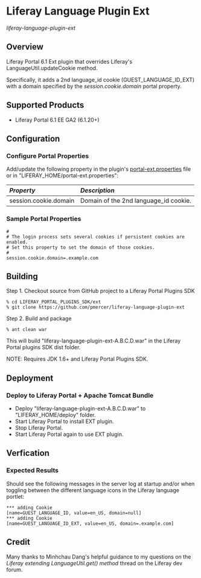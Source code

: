 # Liferay Language Plugin Ext

*liferay-language-plugin-ext*

## Overview

Liferay Portal 6.1 Ext plugin that overrides Liferay's LanguageUtil.updateCookie method.

Specifically, it adds a 2nd language_id cookie (GUEST_LANGUAGE_ID_EXT) with a domain specified by the *session.cookie.domain* portal property.


## Supported Products

* Liferay Portal 6.1 EE GA2 (6.1.20+)


## Configuration

### Configure Portal Properties

Add/update the following property in the plugin's [portal-ext.properties](docroot/WEB-INF/ext-impl/src/portal-ext.properties) file or in "LIFERAY_HOME/portal-ext.properties":

| *Property* | *Description* |
| :------------- | :------------- |
| session.cookie.domain | Domain of the 2nd language_id cookie. |


### Sample Portal Properties

```
#
# The login process sets several cookies if persistent cookies are enabled.
# Set this property to set the domain of those cookies.
#
session.cookie.domain=.example.com
```


## Building

Step 1. Checkout source from GitHub project to a Liferay Portal Plugins SDK

    % cd LIFERAY_PORTAL_PLUGINS_SDK/ext
    % git clone https://github.com/pmercer/liferay-language-plugin-ext 

Step 2. Build and package

    % ant clean war

This will build "liferay-language-plugin-ext-A.B.C.D.war" in the Liferay Portal plugins SDK dist folder.

NOTE: Requires JDK 1.6+ and Liferay Portal Plugins SDK.


## Deployment

### Deploy to Liferay Portal + Apache Tomcat Bundle

* Deploy "liferay-language-plugin-ext-A.B.C.D.war" to "LIFERAY_HOME/deploy" folder.
* Start Liferay Portal to install EXT plugin.
* Stop Liferay Portal.
* Start Liferay Portal again to use EXT plugin.


## Verfication

### Expected Results

Should see the following messages in the server log at startup and/or when toggling between the different language icons in the Liferay language portlet:

```
*** adding Cookie
[name=GUEST_LANGUAGE_ID, value=en_US, domain=null]
*** adding Cookie
[name=GUEST_LANGUAGE_ID_EXT, value=en_US, domain=.example.com]
```


## Credit

Many thanks to Minhchau Dang's helpful guidance to my questions on the *Liferay extending LanguageUtil.get() method* thread on the Liferay dev forum.
